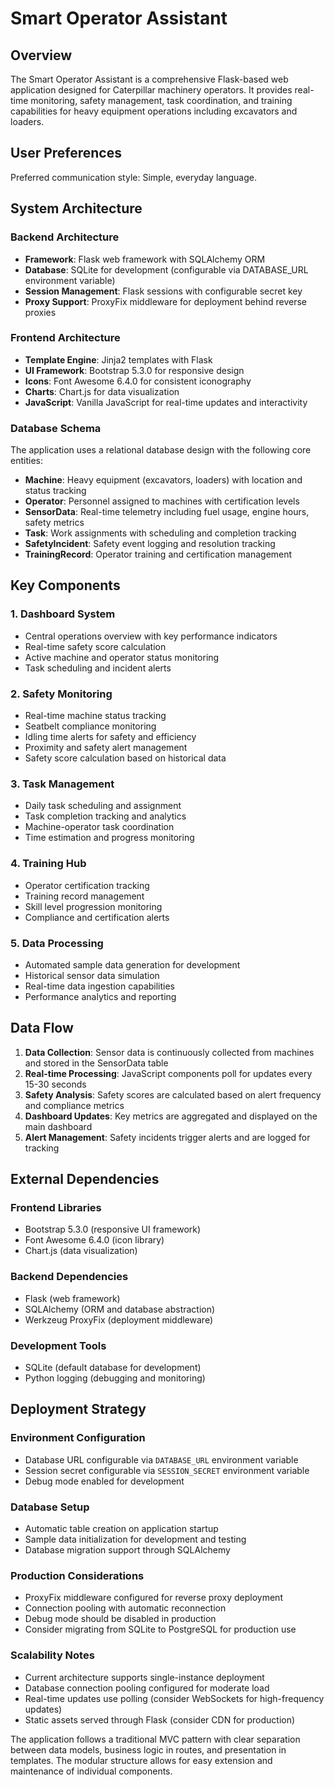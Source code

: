 # Smart Operator Assistant

## Overview

The Smart Operator Assistant is a comprehensive Flask-based web application designed for Caterpillar machinery operators. It provides real-time monitoring, safety management, task coordination, and training capabilities for heavy equipment operations including excavators and loaders.

## User Preferences

Preferred communication style: Simple, everyday language.

## System Architecture

### Backend Architecture
- **Framework**: Flask web framework with SQLAlchemy ORM
- **Database**: SQLite for development (configurable via DATABASE_URL environment variable)
- **Session Management**: Flask sessions with configurable secret key
- **Proxy Support**: ProxyFix middleware for deployment behind reverse proxies

### Frontend Architecture
- **Template Engine**: Jinja2 templates with Flask
- **UI Framework**: Bootstrap 5.3.0 for responsive design
- **Icons**: Font Awesome 6.4.0 for consistent iconography
- **Charts**: Chart.js for data visualization
- **JavaScript**: Vanilla JavaScript for real-time updates and interactivity

### Database Schema
The application uses a relational database design with the following core entities:
- **Machine**: Heavy equipment (excavators, loaders) with location and status tracking
- **Operator**: Personnel assigned to machines with certification levels
- **SensorData**: Real-time telemetry including fuel usage, engine hours, safety metrics
- **Task**: Work assignments with scheduling and completion tracking
- **SafetyIncident**: Safety event logging and resolution tracking
- **TrainingRecord**: Operator training and certification management

## Key Components

### 1. Dashboard System
- Central operations overview with key performance indicators
- Real-time safety score calculation
- Active machine and operator status monitoring
- Task scheduling and incident alerts

### 2. Safety Monitoring
- Real-time machine status tracking
- Seatbelt compliance monitoring
- Idling time alerts for safety and efficiency
- Proximity and safety alert management
- Safety score calculation based on historical data

### 3. Task Management
- Daily task scheduling and assignment
- Task completion tracking and analytics
- Machine-operator task coordination
- Time estimation and progress monitoring

### 4. Training Hub
- Operator certification tracking
- Training record management
- Skill level progression monitoring
- Compliance and certification alerts

### 5. Data Processing
- Automated sample data generation for development
- Historical sensor data simulation
- Real-time data ingestion capabilities
- Performance analytics and reporting

## Data Flow

1. **Data Collection**: Sensor data is continuously collected from machines and stored in the SensorData table
2. **Real-time Processing**: JavaScript components poll for updates every 15-30 seconds
3. **Safety Analysis**: Safety scores are calculated based on alert frequency and compliance metrics
4. **Dashboard Updates**: Key metrics are aggregated and displayed on the main dashboard
5. **Alert Management**: Safety incidents trigger alerts and are logged for tracking

## External Dependencies

### Frontend Libraries
- Bootstrap 5.3.0 (responsive UI framework)
- Font Awesome 6.4.0 (icon library)
- Chart.js (data visualization)

### Backend Dependencies
- Flask (web framework)
- SQLAlchemy (ORM and database abstraction)
- Werkzeug ProxyFix (deployment middleware)

### Development Tools
- SQLite (default database for development)
- Python logging (debugging and monitoring)

## Deployment Strategy

### Environment Configuration
- Database URL configurable via `DATABASE_URL` environment variable
- Session secret configurable via `SESSION_SECRET` environment variable
- Debug mode enabled for development

### Database Setup
- Automatic table creation on application startup
- Sample data initialization for development and testing
- Database migration support through SQLAlchemy

### Production Considerations
- ProxyFix middleware configured for reverse proxy deployment
- Connection pooling with automatic reconnection
- Debug mode should be disabled in production
- Consider migrating from SQLite to PostgreSQL for production use

### Scalability Notes
- Current architecture supports single-instance deployment
- Database connection pooling configured for moderate load
- Real-time updates use polling (consider WebSockets for high-frequency updates)
- Static assets served through Flask (consider CDN for production)

The application follows a traditional MVC pattern with clear separation between data models, business logic in routes, and presentation in templates. The modular structure allows for easy extension and maintenance of individual components.